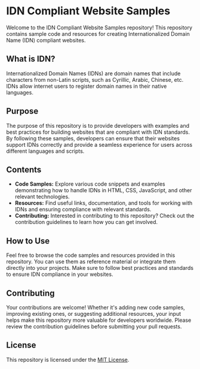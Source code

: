 # IDN Compliant Website Samples

Welcome to the IDN Compliant Website Samples repository! This repository contains sample code and resources for creating Internationalized Domain Name (IDN) compliant websites.

## What is IDN?

Internationalized Domain Names (IDNs) are domain names that include characters from non-Latin scripts, such as Cyrillic, Arabic, Chinese, etc. IDNs allow internet users to register domain names in their native languages.

## Purpose

The purpose of this repository is to provide developers with examples and best practices for building websites that are compliant with IDN standards. By following these samples, developers can ensure that their websites support IDNs correctly and provide a seamless experience for users across different languages and scripts.

## Contents

- **Code Samples:** Explore various code snippets and examples demonstrating how to handle IDNs in HTML, CSS, JavaScript, and other relevant technologies.
- **Resources:** Find useful links, documentation, and tools for working with IDNs and ensuring compliance with relevant standards.
- **Contributing:** Interested in contributing to this repository? Check out the contribution guidelines to learn how you can get involved.

## How to Use

Feel free to browse the code samples and resources provided in this repository. You can use them as reference material or integrate them directly into your projects. Make sure to follow best practices and standards to ensure IDN compliance in your websites.

## Contributing

Your contributions are welcome! Whether it's adding new code samples, improving existing ones, or suggesting additional resources, your input helps make this repository more valuable for developers worldwide. Please review the contribution guidelines before submitting your pull requests.

## License

This repository is licensed under the [MIT License](LICENSE).
